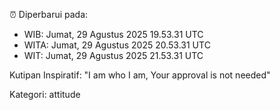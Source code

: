 ⏰ Diperbarui pada:
- WIB: Jumat, 29 Agustus 2025 19.53.31 UTC
- WITA: Jumat, 29 Agustus 2025 20.53.31 UTC
- WIT: Jumat, 29 Agustus 2025 21.53.31 UTC

Kutipan Inspiratif:
"I am who I am, Your approval is not needed"


Kategori: attitude

